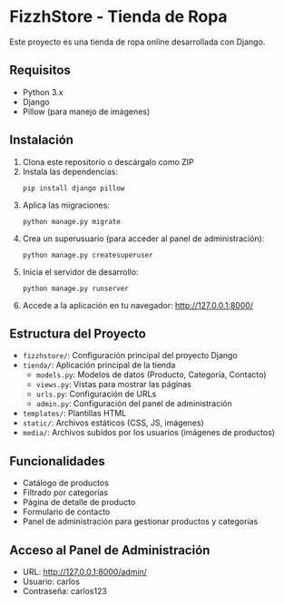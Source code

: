 # FizzhStore - Tienda de Ropa

Este proyecto es una tienda de ropa online desarrollada con Django.

## Requisitos

- Python 3.x
- Django
- Pillow (para manejo de imágenes)

## Instalación

1. Clona este repositorio o descárgalo como ZIP
2. Instala las dependencias:
   ```
   pip install django pillow
   ```
3. Aplica las migraciones:
   ```
   python manage.py migrate
   ```
4. Crea un superusuario (para acceder al panel de administración):
   ```
   python manage.py createsuperuser
   ```
5. Inicia el servidor de desarrollo:
   ```
   python manage.py runserver
   ```
6. Accede a la aplicación en tu navegador: http://127.0.0.1:8000/

## Estructura del Proyecto

- `fizzhstore/`: Configuración principal del proyecto Django
- `tienda/`: Aplicación principal de la tienda
  - `models.py`: Modelos de datos (Producto, Categoría, Contacto)
  - `views.py`: Vistas para mostrar las páginas
  - `urls.py`: Configuración de URLs
  - `admin.py`: Configuración del panel de administración
- `templates/`: Plantillas HTML
- `static/`: Archivos estáticos (CSS, JS, imágenes)
- `media/`: Archivos subidos por los usuarios (imágenes de productos)

## Funcionalidades

- Catálogo de productos
- Filtrado por categorías
- Página de detalle de producto
- Formulario de contacto
- Panel de administración para gestionar productos y categorías

## Acceso al Panel de Administración

- URL: http://127.0.0.1:8000/admin/
- Usuario: carlos
- Contraseña: carlos123
